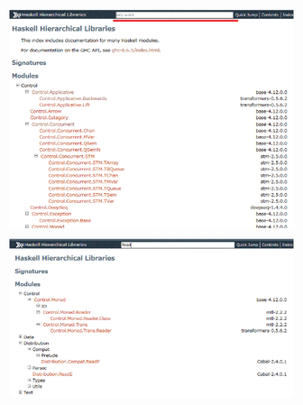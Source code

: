 ![image 1](https://github.com/naoto-ogawa/Search-for-Haskell-Hierarchical-Libraries-Page/blob/master/images/search00.GIF)


![image 2](https://github.com/naoto-ogawa/Search-for-Haskell-Hierarchical-Libraries-Page/blob/master/images/search01.GIF)